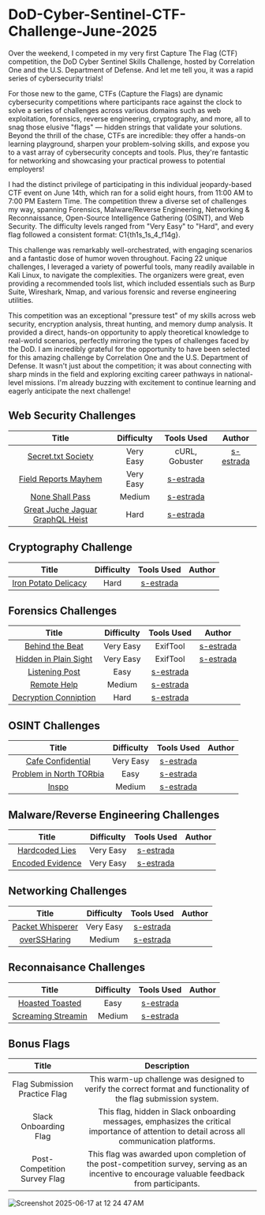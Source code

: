 # DoD-Cyber-Sentinel-CTF-Challenge-June-2025

Over the weekend, I competed in my very first Capture The Flag (CTF) competition, the DoD Cyber Sentinel Skills Challenge, hosted by Correlation One and the U.S. Department of Defense. And let me tell you, it was a rapid series of cybersecurity trials!

For those new to the game, CTFs (Capture the Flags) are dynamic cybersecurity competitions where participants race against the clock to solve a series of challenges across various domains such as web exploitation, forensics, reverse engineering, cryptography, and more, all to snag those elusive "flags" — hidden strings that validate your solutions. Beyond the thrill of the chase, CTFs are incredible: they offer a hands-on learning playground, sharpen your problem-solving skills, and expose you to a vast array of cybersecurity concepts and tools. Plus, they're fantastic for networking and showcasing your practical prowess to potential employers!

I had the distinct privilege of participating in this individual jeopardy-based CTF event on June 14th, which ran for a solid eight hours, from 11:00 AM to 7:00 PM Eastern Time. The competition threw a diverse set of challenges my way, spanning Forensics, Malware/Reverse Engineering, Networking & Reconnaissance, Open-Source Intelligence Gathering (OSINT), and Web Security. The difficulty levels ranged from "Very Easy" to "Hard", and every flag followed a consistent format: C1{th1s_1s_4_f14g}.

This challenge was remarkably well-orchestrated, with engaging scenarios and a fantastic dose of humor woven throughout. Facing 22 unique challenges, I leveraged a variety of powerful tools, many readily available in Kali Linux, to navigate the complexities. The organizers were great, even providing a recommended tools list, which included essentials such as Burp Suite, Wireshark, Nmap, and various forensic and reverse engineering utilities.

This competition was an exceptional "pressure test" of my skills across web security, encryption analysis, threat hunting, and memory dump analysis. It provided a direct, hands-on opportunity to apply theoretical knowledge to real-world scenarios, perfectly mirroring the types of challenges faced by the DoD. I am incredibly grateful for the opportunity to have been selected for this amazing challenge by Correlation One and the U.S. Department of Defense. It wasn't just about the competition; it was about connecting with sharp minds in the field and exploring exciting career pathways in national-level missions. I'm already buzzing with excitement to continue learning and eagerly anticipate the next challenge!

## Web Security Challenges
| Title | Difficulty | Tools Used | Author |
| :---: | :---: | :---: | :---: |
| [Secret.txt Society](https://github.com/s-estrada/DoD-Cyber-Sentinel-Challenge-June-2025/blob/main/Web%20Security/Secret.txt-Society.md) | Very Easy | cURL, Gobuster | [s-estrada](https://github.com/s-estrada)
| [Field Reports Mayhem](https://github.com/s-estrada/DoD-Cyber-Sentinel-Challenge-June-2025/blob/main/Web%20Security/Field-Reports-Mayhem.md) | Very Easy | [s-estrada](https://github.com/s-estrada)
| [None Shall Pass](https://github.com/s-estrada/DoD-Cyber-Sentinel-Challenge-June-2025/blob/main/Web%20Security/None-Shall-Pass.md) | Medium | [s-estrada](https://github.com/s-estrada)
| [Great Juche Jaguar GraphQL Heist](https://github.com/s-estrada/DoD-Cyber-Sentinel-Challenge-June-2025/blob/main/Web%20Security/Great-Juche-Jaguar-GraphQL-Heist.md) | Hard | [s-estrada](https://github.com/s-estrada)

## Cryptography Challenge
| Title | Difficulty | Tools Used | Author |
| :---: | :---: | :---: | :---: |
| [Iron Potato Delicacy](https://github.com/s-estrada/DoD-Cyber-Sentinel-Challenge-June-2025/blob/main/Cryptography/Iron-Potato-Delicacy.md) | Hard | [s-estrada](https://github.com/s-estrada)

## Forensics Challenges
| Title | Difficulty | Tools Used | Author |
| :---: | :---: | :---: | :---: |
| [Behind the Beat](https://github.com/s-estrada/DoD-Cyber-Sentinel-Challenge-June-2025/blob/main/Forensics/Behind-the-Beat.md) | Very Easy | ExifTool | [s-estrada](https://github.com/s-estrada)
| [Hidden in Plain Sight](https://github.com/s-estrada/DoD-Cyber-Sentinel-Challenge-June-2025/blob/main/Forensics/Hidden-in-Plain-Sight.md) | Very Easy | ExifTool | [s-estrada](https://github.com/s-estrada)
| [Listening Post](https://github.com/s-estrada/DoD-Cyber-Sentinel-Challenge-June-2025/blob/main/Forensics/Listening-Post.md) | Easy | [s-estrada](https://github.com/s-estrada)
| [Remote Help](https://github.com/s-estrada/DoD-Cyber-Sentinel-Challenge-June-2025/blob/main/Forensics/Remote-Help.md) | Medium | [s-estrada](https://github.com/s-estrada)
| [Decryption Conniption](https://github.com/s-estrada/DoD-Cyber-Sentinel-Challenge-June-2025/blob/main/Forensics/Decryption-Conniption.md) | Hard | [s-estrada](https://github.com/s-estrada)

## OSINT Challenges
| Title | Difficulty | Tools Used | Author |
| :---: | :---: | :---: | :---: |
| [Cafe Confidential](https://github.com/s-estrada/DoD-Cyber-Sentinel-Challenge-June-2025/blob/main/OSINT/Cafe-Confidential.md) | Very Easy | [s-estrada](https://github.com/s-estrada)
| [Problem in North TORbia](https://github.com/s-estrada/DoD-Cyber-Sentinel-Challenge-June-2025/blob/main/OSINT/Problems-in-North-TORbia.md) | Easy | [s-estrada](https://github.com/s-estrada)
| [Inspo](https://github.com/s-estrada/DoD-Cyber-Sentinel-Challenge-June-2025/blob/main/OSINT/Inspo.md) | Medium | [s-estrada](https://github.com/s-estrada)

## Malware/Reverse Engineering Challenges
| Title | Difficulty | Tools Used | Author |
| :---: | :---: | :---: | :---: |
| [Hardcoded Lies](https://github.com/s-estrada/DoD-Cyber-Sentinel-Challenge-June-2025/blob/main/Malware-Reverse%20Engineering/Hardcoded-Lies.md) | Very Easy | [s-estrada](https://github.com/s-estrada)
| [Encoded Evidence](https://github.com/s-estrada/DoD-Cyber-Sentinel-Challenge-June-2025/blob/main/Malware-Reverse%20Engineering/Encoded-Evidence.md) | Very Easy | [s-estrada](https://github.com/s-estrada)

## Networking Challenges
| Title | Difficulty | Tools Used | Author |
| :---: | :---: | :---: | :---: |
| [Packet Whisperer](https://github.com/s-estrada/DoD-Cyber-Sentinel-Challenge-June-2025/blob/main/Networking/Packet-Whisperer.md) | Very Easy | [s-estrada](https://github.com/s-estrada)
| [overSSHaring](https://github.com/s-estrada/DoD-Cyber-Sentinel-Challenge-June-2025/blob/main/Networking/OverSSHaring.md) | Medium | [s-estrada](https://github.com/s-estrada)

## Reconnaisance Challenges
| Title | Difficulty | Tools Used | Author |
| :---: | :---: | :---: | :---: |
| [Hoasted Toasted](https://github.com/s-estrada/DoD-Cyber-Sentinel-Challenge-June-2025/blob/main/Reconnaisance/Hoasted-Toasted.md) | Easy | [s-estrada](https://github.com/s-estrada)
| [Screaming Streamin](https://github.com/s-estrada/DoD-Cyber-Sentinel-Challenge-June-2025/blob/main/Reconnaisance/Screamin-Streamin.md) | Medium | [s-estrada](https://github.com/s-estrada)


## Bonus Flags
| Title | Description |
| :---: | :---: |
| Flag Submission Practice Flag |This warm-up challenge was designed to verify the correct format and functionality of the flag submission system.|
|  Slack Onboarding Flag |This flag, hidden in Slack onboarding messages, emphasizes the critical importance of attention to detail across all communication platforms.|
| Post-Competition Survey Flag | This flag was awarded upon completion of the post-competition survey, serving as an incentive to encourage valuable feedback from participants.|

![Screenshot 2025-06-17 at 12 24 47 AM](https://github.com/user-attachments/assets/3e27d151-dec4-4110-b004-989dd64d5fba)

